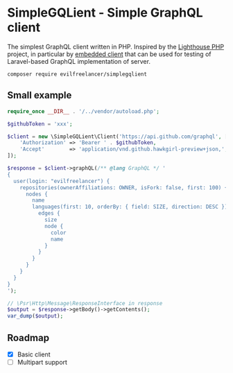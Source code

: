 # SimpleGQLient - Simple GraphQL client

The simplest GraphQL client written in PHP.
Inspired by the [Lighthouse PHP](https://lighthouse-php.com/) project,
in particular by [embedded client](https://github.com/nuwave/lighthouse/blob/master/src/Testing/MakesGraphQLRequests.php)
that can be used for testing of Laravel-based GraphQL
implementation of server.

```shell
composer require evilfreelancer/simplegqlient
```

## Small example

```php
require_once __DIR__ . '/../vendor/autoload.php';

$githubToken = 'xxx';

$client = new \SimpleGQLient\Client('https://api.github.com/graphql', [
    'Authorization' => 'Bearer ' . $githubToken,
    'Accept'        => 'application/vnd.github.hawkgirl-preview+json,',
]);

$response = $client->graphQL(/** @lang GraphQL */ '
{
  user(login: "evilfreelancer") {
    repositories(ownerAffiliations: OWNER, isFork: false, first: 100) {
      nodes {
        name
        languages(first: 10, orderBy: { field: SIZE, direction: DESC }) {
          edges {
            size
            node {
              color
              name
            }
          }
        }
      }
    }
  }
}
');

// \Psr\Http\Message\ResponseInterface in response
$output = $response->getBody()->getContents();
var_dump($output);
```

## Roadmap

- [x] Basic client
- [ ] Multipart support
